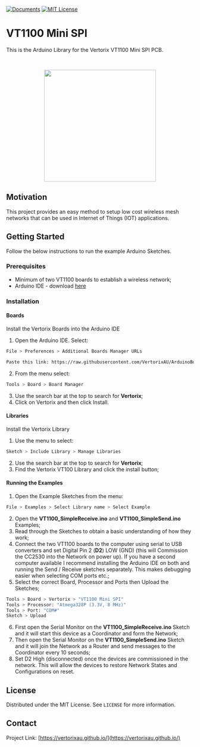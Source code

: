 <!-- PROJECT SHIELDS -->
<!--
*** I'm using markdown "reference style" links for readability.
*** Reference links are enclosed in brackets [ ] instead of parentheses ( ).
*** See the bottom of this document for the declaration of the reference variables
*** for contributors-url, forks-url, etc. This is an optional, concise syntax you may use.
*** https://www.markdownguide.org/basic-syntax/#reference-style-links
-->
[![Documents][Docs-shield]][Docs-url]
[![MIT License][license-shield]][license-url]

<!-- Title -->
# VT1100 Mini SPI

<!-- Introduction -->
This is the Arduino Library for the Vertorix VT1100 Mini SPI PCB.

<!-- PROJECT LOGO -->
<!--
Place Logo here
-->
<br/>

<p align="center">
<img src="https://github.com/VertorixAU/VertorixAU.github.io/raw/main/Images/VT1100/VT1100Side.jpg" width="300" height="300">

<br/>

<!-- MOTIVATION -->
## Motivation

This project provides an easy method to setup low cost wireless mesh networks that can be used in Internet of Things (IOT) applications.

<!-- GETTING STARTED -->
## Getting Started

Follow the below instructions to run the example Arduino Sketches.

### Prerequisites

* Minimum of two VT1100 boards to establish a wireless network;
* Arduino IDE - download [here](https://www.arduino.cc/en/main/software)

### Installation

#### Boards
Install the Vertorix Boards into the Arduino IDE

1. Open the Arduino IDE.  Select:
```sh
File > Preferences > Additional Boards Manager URLs
```
```sh
Paste this link: https://raw.githubusercontent.com/VertorixAU/ArduinoBoards/main/BoardManager/package_vertorix_index.json
```
2. From the menu select:
```sh
Tools > Board > Board Manager
```
3. Use the search bar at the top to search for **Vertorix**;
4. Click on Vertorix and then click Install.

#### Libraries
Install the Vertorix Library

1. Use the menu to select:
```sh
Sketch > Include Library > Manage Libraries
```
2. Use the search bar at the top to search for **Vertorix**;
3. Find the Vertorix VT100 Library and click the install button;

#### Running the Examples
1. Open the Example Sketches from the menu:
```sh
File > Examples > Select Library name > Select Example
```
2. Open the **VT1100_SimpleReceive.ino** and **VT1100_SimpleSend.ino** Examples;
3. Read through the Sketches to obtain a basic understanding of how they work;
4. Connect the two VT1100 boards to the computer using serial to USB converters and set Digital Pin 2 (**D2**) LOW (GND) (this will Commission the CC2530 into the Network on power up).  If you have a second computer available I recommend installing the Arduino IDE on both and running the Send / Receive sketches separately.  This makes debugging easier when selecting COM ports etc.;
5. Select the correct Board, Processor and Ports then Upload the Sketches;
```sh
Tools > Board > Vertorix > "VT1100 Mini SPI"
Tools > Processor: "Atmega328P (3.3V, 8 MHz)"
Tools > Port: "COM#"
Sketch > Upload
```
6. First open the Serial Monitor on the **VT1100_SimpleReceive.ino** Sketch and it will start this device as a Coordinator and form the Network;
7. Then open the Serial Monitor on the **VT1100_SimpleSend.ino** Sketch and it will join the Network as a Router and send messages to the Coordinator every 10 seconds;
8. Set D2 High (disconnected) once the devices are commissioned in the network.  This will allow the devices to restore Network States and Configurations on reset.


<!-- LICENSE -->
## License

Distributed under the MIT License. See `LICENSE` for more information.

<!-- CONTACT -->
## Contact

Project Link: [https://vertorixau.github.io/](https://vertorixau.github.io/)


<!-- MARKDOWN LINKS & IMAGES -->
<!-- Douments Shield -->
[Docs-shield]: https://img.shields.io/badge/Docs-Project%20Documentation-blue
[Docs-url]: https://vertorixau.github.io/
<!-- License Shield -->
[license-shield]: https://img.shields.io/github/license/VertorixAU/CC2530.svg?style=flat-square
[license-url]: https://github.com/VertorixAU/CC2530/blob/master/LICENSE
